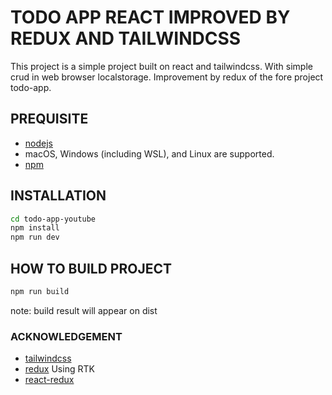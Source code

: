 # TODO APP REACT IMPROVED BY REDUX AND TAILWINDCSS

This project is a simple project built on react and tailwindcss. With simple crud in web browser localstorage. Improvement by redux of the fore project todo-app.

## PREQUISITE

- [nodejs](https://nodejs.org/en)
- macOS, Windows (including WSL), and Linux are supported.
- [npm](https://www.npmjs.com/)

## INSTALLATION

  ```bash
  cd todo-app-youtube
  npm install
  npm run dev
  ```

## HOW TO BUILD PROJECT

  ```bash
  npm run build
  ```

note: build result will appear on dist

### ACKNOWLEDGEMENT

- [tailwindcss](https://tailwindcss.com/)
- [redux](https://redux.js.org/) Using RTK
- [react-redux](https://react-redux.js.org/)
